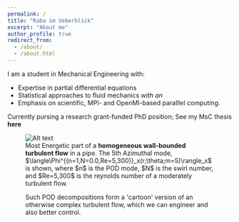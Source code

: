 ```yaml
---
permalink: /
title: "Raba im Ueberblick"
excerpt: "About me"
author_profile: true
redirect_from: 
  - /about/
  - /about.html
---
```


I am a student in Mechanical Engineering with:
* Expertise in partial differential equations 
* Statistical approaches to fluid mechanics <i>with an</i>
* Emphasis on scientific, MPI- and OpenMI-based paralllel computing.

Currently pursing a research grant-funded PhD position; See my MsC thesis <b>here</b>

<figure>
  <img src="/images/m5.gif" alt="Alt text">
  <figcaption>Most Energetic part of a <b>homogeneous wall-bounded turbulent flow</b> in a pipe. The 5th Azimuthal mode, $\langle\Phi^{(n=1,N=0.0,Re=5,300)}_x(r;\theta;m=5)\rangle_x$ is shown, where $n$ is the POD mode, $N$ is the swirl number, and $Re=5,300$ is the reynolds number of a moderately turbulent flow. 
  
Such POD decompositions form a 'cartoon' version of an otherwise complex turbulent flow, which we can engineer and also better control.</figcaption>
</figure>
